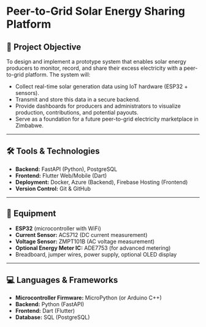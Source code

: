 # Peer-to-Grid Solar Energy Sharing Platform

## 🎯 Project Objective
To design and implement a prototype system that enables solar energy producers to monitor, record, and share their excess electricity with a peer-to-grid platform. The system will:
- Collect real-time solar generation data using IoT hardware (ESP32 + sensors).
- Transmit and store this data in a secure backend.
- Provide dashboards for producers and administrators to visualize production, contributions, and potential payouts.
- Serve as a foundation for a future peer-to-grid electricity marketplace in Zimbabwe.

---

## 🛠 Tools & Technologies
- **Backend:** FastAPI (Python), PostgreSQL
- **Frontend:** Flutter Web/Mobile (Dart)
- **Deployment:** Docker, Azure (Backend), Firebase Hosting (Frontend)
- **Version Control:** Git & GitHub

---

## 🔌 Equipment
- **ESP32** (microcontroller with WiFi)
- **Current Sensor:** ACS712 (DC current measurement)
- **Voltage Sensor:** ZMPT101B (AC voltage measurement)
- **Optional Energy Meter IC:** ADE7753 (for advanced metering)
- Breadboard, jumper wires, power supply, optional OLED display

---

## 💻 Languages & Frameworks
- **Microcontroller Firmware:** MicroPython (or Arduino C++)
- **Backend:** Python (FastAPI)
- **Frontend:** Dart (Flutter)
- **Database:** SQL (PostgreSQL)

